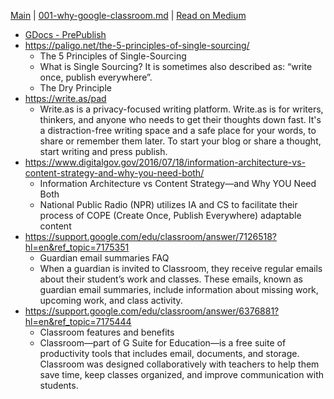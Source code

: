 [Main](./readme.md) | [001-why-google-classroom.md](001-why-google-classroom.md) | [Read on Medium](https://medium.com/designed-classroom/why-i-use-google-classroom-b2a987de6536)

- [GDocs - PrePublish](https://docs.google.com/document/d/1C7IadIOnuLOwqdH9JAvVWxalILVCaNSpC_bS2hgq-r8/edit?usp=sharing)
- https://paligo.net/the-5-principles-of-single-sourcing/
  - The 5 Principles of Single-Sourcing
  - What is Single Sourcing?  It is sometimes also described as: “write once, publish everywhere”.
  - The Dry Principle
- https://write.as/pad
  - Write.as is a privacy-focused writing platform.  Write.as is for writers, thinkers, and anyone who needs to get their thoughts down fast. It's a distraction-free writing space and a safe place for your words, to share or remember them later. To start your blog or share a thought, start writing and press publish.
- https://www.digitalgov.gov/2016/07/18/information-architecture-vs-content-strategy-and-why-you-need-both/
  - Information Architecture vs Content Strategy—and Why YOU Need Both
  - National Public Radio (NPR) utilizes IA and CS to facilitate their process of COPE (Create Once, Publish Everywhere) adaptable content
- https://support.google.com/edu/classroom/answer/7126518?hl=en&ref_topic=7175351
  - Guardian email summaries FAQ
  - When a guardian is invited to Classroom, they receive regular emails about their student’s work and classes. These emails, known as guardian email summaries, include information about missing work, upcoming work, and class activity. 
- https://support.google.com/edu/classroom/answer/6376881?hl=en&ref_topic=7175444
  - Classroom features and benefits
  - Classroom—part of G Suite for Education—is a free suite of productivity tools that includes email, documents, and storage. Classroom was designed collaboratively with teachers to help them save time, keep classes organized, and improve communication with students.
